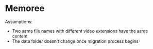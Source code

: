 # Memoree


Assumptions:
- Two same file names with different video extensions have the same content
- The data folder doesn't change once migration process begins
